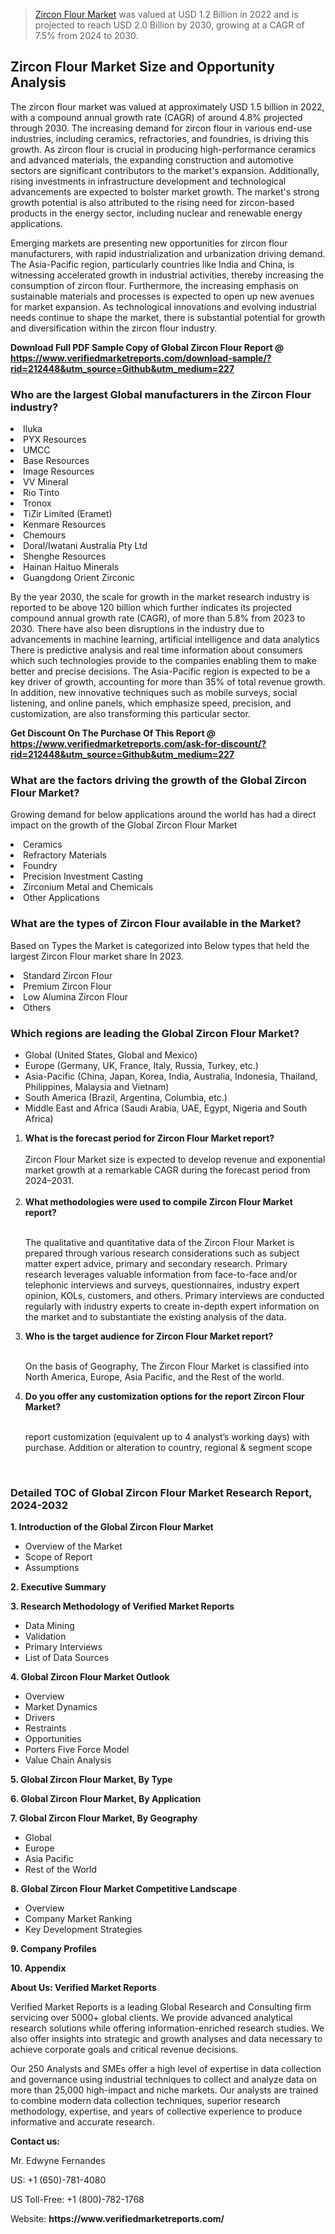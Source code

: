<blockquote><p><p><a href="https://www.verifiedmarketreports.com/download-sample/?rid=212448&utm_source=Github&utm_medium=227" target="_blank">Zircon Flour Market</a> was valued at USD 1.2 Billion in 2022 and is projected to reach USD 2.0 Billion by 2030, growing at a CAGR of 7.5% from 2024 to 2030.</p></blockquote><p><h2>Zircon Flour Market Size and Opportunity Analysis</h2><p>The zircon flour market was valued at approximately USD 1.5 billion in 2022, with a compound annual growth rate (CAGR) of around 4.8% projected through 2030. The increasing demand for zircon flour in various end-use industries, including ceramics, refractories, and foundries, is driving this growth. As zircon flour is crucial in producing high-performance ceramics and advanced materials, the expanding construction and automotive sectors are significant contributors to the market's expansion. Additionally, rising investments in infrastructure development and technological advancements are expected to bolster market growth. The market's strong growth potential is also attributed to the rising need for zircon-based products in the energy sector, including nuclear and renewable energy applications.</p><p>Emerging markets are presenting new opportunities for zircon flour manufacturers, with rapid industrialization and urbanization driving demand. The Asia-Pacific region, particularly countries like India and China, is witnessing accelerated growth in industrial activities, thereby increasing the consumption of zircon flour. Furthermore, the increasing emphasis on sustainable materials and processes is expected to open up new avenues for market expansion. As technological innovations and evolving industrial needs continue to shape the market, there is substantial potential for growth and diversification within the zircon flour industry.</p></p><p class=""><strong>Download Full PDF Sample Copy of Global Zircon Flour Report @ <a href="https://www.verifiedmarketreports.com/download-sample/?rid=212448&amp;utm_source=Github&amp;utm_medium=227" target="_blank">https://www.verifiedmarketreports.com/download-sample/?rid=212448&amp;utm_source=Github&amp;utm_medium=227</a></strong></p><h3 id="" class="">Who are the largest Global manufacturers in the Zircon Flour industry?</h3><p><li>Iluka</li><li> PYX Resources</li><li> UMCC</li><li> Base Resources</li><li> Image Resources</li><li> VV Mineral</li><li> Rio Tinto</li><li> Tronox</li><li> TiZir Limited (Eramet)</li><li> Kenmare Resources</li><li> Chemours</li><li> Doral/Iwatani Australia Pty Ltd</li><li> Shenghe Resources</li><li> Hainan Haituo Minerals</li><li> Guangdong Orient Zirconic</li></p><div class=""><div class="" dir="" data-message-author-role="" data-message-id="" data-message-model-slug=""><div class=""><div class=""><div class=""><div class="" dir="" data-message-author-role="" data-message-id="" data-message-model-slug=""><div class=""><div class=""><p>By the year 2030, the scale for growth in the market research industry is reported to be above 120 billion which further indicates its projected compound annual growth rate (CAGR), of more than 5.8% from 2023 to 2030. There have also been disruptions in the industry due to advancements in machine learning, artificial intelligence and data analytics There is predictive analysis and real time information about consumers which such technologies provide to the companies enabling them to make better and precise decisions. The Asia-Pacific region is expected to be a key driver of growth, accounting for more than 35% of total revenue growth. In addition, new innovative techniques such as mobile surveys, social listening, and online panels, which emphasize speed, precision, and customization, are also transforming this particular sector.</p><p><strong>Get Discount On The Purchase Of This Report @&nbsp; <a href="https://www.verifiedmarketreports.com/ask-for-discount/?rid=212448&amp;utm_source=Github&amp;utm_medium=227" target="_blank">https://www.verifiedmarketreports.com/ask-for-discount/?rid=212448&amp;utm_source=Github&amp;utm_medium=227</a></strong></p></div></div></div></div></div></div></div></div><h3 id="" class="">What are the factors driving the growth of the Global Zircon Flour Market?</h3><p id="" class="">Growing demand for below applications around the world has had a direct impact on the growth of the Global Zircon Flour Market</p><p id="" class=""><li>Ceramics</li><li> Refractory Materials</li><li> Foundry</li><li> Precision Investment Casting</li><li> Zirconium Metal and Chemicals</li><li> Other Applications</li></p><h3 id="" class="">What are the types of Zircon Flour available in the Market?</h3><p id="" class="">Based on Types the Market is categorized into Below types that held the largest Zircon Flour market share In 2023.</p><p id="" class=""><li>Standard Zircon Flour</li><li> Premium Zircon Flour</li><li> Low Alumina Zircon Flour</li><li> Others</li></p><h3 id="" class="">Which regions are leading the Global Zircon Flour Market?</h3><ul><li>Global (United States, Global and Mexico)</li><li>Europe (Germany, UK, France, Italy, Russia, Turkey, etc.)</li><li>Asia-Pacific (China, Japan, Korea, India, Australia, Indonesia, Thailand, Philippines, Malaysia and Vietnam)</li><li>South America (Brazil, Argentina, Columbia, etc.)</li><li>Middle East and Africa (Saudi Arabia, UAE, Egypt, Nigeria and South Africa)</li></ul><p><ol><li><strong>What is the forecast period for Zircon Flour Market report?<br /></strong><br /><span data-sheets-root="1" data-sheets-value="{&quot;1&quot;:2,&quot;2&quot;:&quot;XXXX size is expected to develop revenue and exponential market growth at a remarkable CAGR during the forecast period from 2024&ndash;2030.&quot;}" data-sheets-userformat="{&quot;2&quot;:12674,&quot;4&quot;:{&quot;1&quot;:2,&quot;2&quot;:16776960},&quot;10&quot;:2,&quot;11&quot;:0,&quot;15&quot;:&quot;Arial&quot;,&quot;16&quot;:12}">Zircon Flour Market size is expected to develop revenue and exponential market growth at a remarkable CAGR during the forecast period from 2024&ndash;2031.</span><br /><br /></li><li><strong>What methodologies were used to compile Zircon Flour Market report?<br /><br /></strong><p>The qualitative and quantitative data of the&nbsp;Zircon Flour Market is prepared through various research considerations such as subject matter expert advice, primary and secondary research. Primary research leverages valuable information from face-to-face and/or telephonic interviews and surveys, questionnaires, industry expert opinion, KOLs, customers, and others. Primary interviews are conducted regularly with industry experts to create in-depth expert information on the market and to substantiate the existing analysis of the data.&nbsp;</p></li><li><strong>Who is the target audience for Zircon Flour Market report?<br /><br /></strong><p>On the basis of Geography, The&nbsp;Zircon Flour Market is classified into North America, Europe, Asia Pacific, and the Rest of the world.</p></li><li><strong>Do you offer any customization options for the report Zircon Flour Market?<br /><br /></strong><p>report customization (equivalent up to 4 analyst&rsquo;s working days) with purchase. Addition or alteration to country, regional &amp; segment scope</p><p>&nbsp;</p></li></ol></p><h3 id="" class="">Detailed TOC of Global Zircon Flour Market Research Report, 2024-2032</h3><p id="" class=""><strong>1. Introduction of the Global Zircon Flour Market</strong></p><ul><li>Overview of the Market</li><li>Scope of Report</li><li>Assumptions</li></ul><p id="" class=""><strong>2. Executive Summary</strong></p><p id="" class=""><strong>3. Research Methodology of&nbsp;Verified Market Reports</strong></p><ul><li>Data Mining</li><li>Validation</li><li>Primary Interviews</li><li>List of Data Sources</li></ul><p id="" class=""><strong>4. Global Zircon Flour Market Outlook</strong></p><ul><li>Overview</li><li>Market Dynamics</li><li>Drivers</li><li>Restraints</li><li>Opportunities</li><li>Porters Five Force Model</li><li>Value Chain Analysis</li></ul><p id="" class=""><strong>5. Global Zircon Flour Market, By&nbsp;Type</strong></p><p id="" class=""><strong>6. Global Zircon Flour Market, By Application</strong></p><p id="" class=""><strong>7. Global Zircon Flour Market, By Geography</strong></p><ul><li>Global</li><li>Europe</li><li>Asia Pacific</li><li>Rest of the World</li></ul><p id="" class=""><strong>8. Global Zircon Flour Market Competitive Landscape</strong></p><ul><li>Overview</li><li>Company Market Ranking</li><li>Key Development Strategies</li></ul><p id="" class=""><strong>9. Company Profiles</strong></p><p id="" class=""><strong>10. Appendix</strong></p><p id="" class=""><strong>About Us: Verified Market Reports</strong></p><p id="" class="">Verified Market Reports is a leading Global Research and Consulting firm servicing over 5000+ global clients. We provide advanced analytical research solutions while offering information-enriched research studies. We also offer insights into strategic and growth analyses and data necessary to achieve corporate goals and critical revenue decisions.</p><p id="" class="">Our 250 Analysts and SMEs offer a high level of expertise in data collection and governance using industrial techniques to collect and analyze data on more than 25,000 high-impact and niche markets. Our analysts are trained to combine modern data collection techniques, superior research methodology, expertise, and years of collective experience to produce informative and accurate research.</p><p id="" class=""><strong>Contact us:</strong></p><p id="" class="">Mr. Edwyne Fernandes</p><p id="" class="">US: +1 (650)-781-4080</p><p id="" class="">US Toll-Free: +1 (800)-782-1768</p><p id="" class="">Website: <a target="" data-test-app-aware-link=""><strong>https://www.verifiedmarketreports.com/</strong></a></p>
